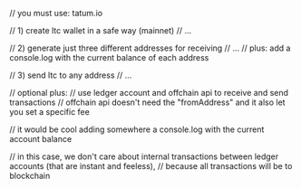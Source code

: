 // you must use: tatum.io

// 1) create ltc wallet in a safe way (mainnet)
// ...

// 2) generate just three different addresses for receiving
// ...
// plus: add a console.log with the current balance of each address

// 3) send ltc to any address
// ...





// optional plus:
// use ledger account and offchain api to receive and send transactions
// offchain api doesn't need the "fromAddress" and it also let you set a specific fee

// it would be cool adding somewhere a console.log with the current account balance

// in this case, we don't care about internal transactions between ledger accounts (that are instant and feeless),
// because all transactions will be to blockchain